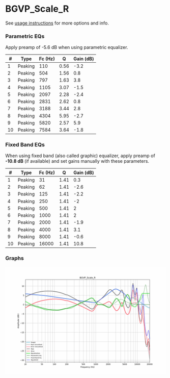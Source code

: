 # BGVP_Scale_R
See [usage instructions](https://github.com/jaakkopasanen/AutoEq#usage) for more options and info.

### Parametric EQs
Apply preamp of -5.6 dB when using parametric equalizer.

|   # | Type    |   Fc (Hz) |    Q |   Gain (dB) |
|-----|---------|-----------|------|-------------|
|   1 | Peaking |       110 | 0.56 |        -3.2 |
|   2 | Peaking |       504 | 1.56 |         0.8 |
|   3 | Peaking |       797 | 1.63 |         3.8 |
|   4 | Peaking |      1105 | 3.07 |        -1.5 |
|   5 | Peaking |      2097 | 2.28 |        -2.4 |
|   6 | Peaking |      2831 | 2.62 |         0.8 |
|   7 | Peaking |      3188 | 3.44 |         2.8 |
|   8 | Peaking |      4304 | 5.95 |        -2.7 |
|   9 | Peaking |      5820 | 2.57 |         5.9 |
|  10 | Peaking |      7584 | 3.64 |        -1.8 |

### Fixed Band EQs
When using fixed band (also called graphic) equalizer, apply preamp of **-10.8 dB** (if available) and set gains manually with these parameters.

|   # | Type    |   Fc (Hz) |    Q |   Gain (dB) |
|-----|---------|-----------|------|-------------|
|   1 | Peaking |        31 | 1.41 |         0.3 |
|   2 | Peaking |        62 | 1.41 |        -2.6 |
|   3 | Peaking |       125 | 1.41 |        -2.2 |
|   4 | Peaking |       250 | 1.41 |        -2   |
|   5 | Peaking |       500 | 1.41 |         2   |
|   6 | Peaking |      1000 | 1.41 |         2   |
|   7 | Peaking |      2000 | 1.41 |        -1.9 |
|   8 | Peaking |      4000 | 1.41 |         3.1 |
|   9 | Peaking |      8000 | 1.41 |        -0.6 |
|  10 | Peaking |     16000 | 1.41 |        10.8 |

### Graphs
![](./BGVP_Scale_R.png)
